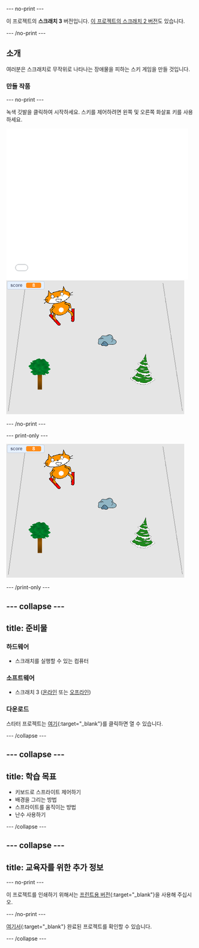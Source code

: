 --- no-print ---

이 프로젝트의 **스크래치 3** 버전입니다. [이 프로젝트의 스크래치 2 버전](https://projects.raspberrypi.org/en/projects/scratch-cat-goes-skiing-scratch2)도 있습니다.

--- /no-print ---

## 소개

여러분은 스크래치로 무작위로 나타나는 장애물을 피하는 스키 게임을 만들 것입니다.

### 만들 작품

--- no-print ---

녹색 깃발을 클릭하여 시작하세요. 스키를 제어하려면 왼쪽 및 오른쪽 화살표 키를 사용하세요.

<div class="scratch-preview">
  <iframe allowtransparency="true" width="485" height="402" src="//scratch.mit.edu/projects/embed/281116583/?autostart=false" frameborder="0" scrolling="no"></iframe>
  <img src="images/skiing-final.png">
</div>

--- /no-print ---

--- print-only ---

![완료 된 프로젝트](images/skiing-final.png)

--- /print-only ---

--- collapse ---
---
title: 준비물
---

### 하드웨어

+ 스크래치를 실행할 수 있는 컴퓨터

### 소프트웨어

+ 스크래치 3 ([온라인](https://rpf.io/scratchon) 또는 [오프라인](https://rpf.io/scratchoff))

### 다운로드

스타터 프로젝트는 [여기](https://rpf.io/p/en/scratch-cat-goes-skiing-go){:target="_blank"}를 클릭하면 열 수 있습니다.

--- /collapse ---

--- collapse ---
---
title: 학습 목표
---

+ 키보드로 스프라이트 제어하기
+ 배경을 그리는 방법
+ 스프라이트를 움직이는 방법
+ 난수 사용하기

--- /collapse ---

--- collapse ---
---
title: 교육자를 위한 추가 정보
---

--- no-print ---

이 프로젝트를 인쇄하기 위해서는 [프린트용 버전](https://projects.raspberrypi.org/en/projects/scratch-cat-goes-skiing/print){:target="_blank"}을 사용해 주십시오.

--- /no-print ---

[여기서](https://rpf.io/p/en/scratch-cat-goes-skiing-get){:target="_blank"} 완료된 프로젝트를 확인할 수 있습니다.

--- /collapse ---
